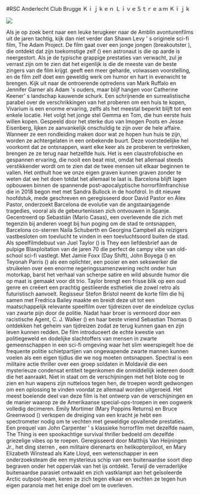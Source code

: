 #RSC Anderlecht Club Brugge Ｋｉｊｋｅｎ ＬｉｖｅＳｔｒｅａｍ Ｋｉｊｋ  
  
  
[![](https://i.imgur.com/qSNzIqt.png)](https://movie.rssnews.media/xIRLGYd.php)  
  
Als je op zoek bent naar een leuke terugkeer naar de Amblin avonturenfilms uit de jaren tachtig, kijk dan niet verder dan Shawn Levy ' s  originele sci-fi film, The Adam Project.
De film gaat over een jonge jongen (breakoutster ), die ontdekt dat zijn toekomstige zelf () een astronaut is die op aarde is neergestort.
Als je de typische grappige prestaties van  verwacht, zul je verrast zijn om te zien dat het eigenlijk  is die de meeste van de beste zingers van de film krijgt.
 geeft een meer geharde, volwassen voorstelling, en de film zelf doet een geweldig werk om humor en hart in evenwicht te brengen.
Kijk uit naar de ontroerende optredens van Mark Ruffalo en Jennifer Garner als Adam 's ouders, maar blijf hangen voor Catherine Keener' s landschap kauwende schurk.
Een schrijnende en surrealistische parabel over de verschrikkingen van het proberen om een huis te kopen, Vivarium is een enorme ervaring, zelfs als het meestal beperkt blijft tot een enkele locatie.
Het volgt het jonge stel Gemma en Tom, die hun eerste huis willen kopen.
Gespeeld door het sterke duo van Imogen Poots en Jesse Eisenberg, lijken ze aanvankelijk onschuldig te zijn over de hele affaire.
Wanneer ze een rondleiding maken door wat ze hopen hun huis te zijn, worden ze achtergelaten in een onbekende buurt.
Deze voorstedelijke hel voorkomt dat ze ontsnappen, want elke keer als ze proberen te vertrekken, brengen ze ze terug naar hetzelfde huis.
Het is een claustrofobische en gespannen ervaring, die nooit een beat mist, omdat het allemaal steeds verstikkender wordt om te zien dat de twee mensen uit elkaar beginnen te vallen.
Het onthult hoe we onze eigen graven kunnen graven zonder te weten dat we het doen totdat het allemaal te laat is.
 Barcelona blijft lagen opbouwen binnen de spannende post-apocalyptische horrorfilmfranchise die in 2018 begon met  met Sandra Bullock in de hoofdrol.
In dit nieuwe hoofdstuk, mede geschreven en geregisseerd door David Pastor en Àlex Pastor, onderzoekt  Barcelona de evolutie van de angstaanjagende tragedies, vooral als de gebeurtenissen zich ontvouwen in Spanje.
Gecentreerd op Sebastián (Mario Casas), een overlevende die zich met tegenzin bij anderen voegt bij hun poging om de stad te ontsnappen,  Barcelona co-sterren Naila Schuberth en Georgina Campbell als reizigers vastbesloten om toevlucht te vinden in een toevluchtsoord buiten de stad.
Als speelfilmdebuut van Juel Taylor () is They  een liefdesbrief aan de pulpige Blaxploitation van de jaren 70 die perfect de campy vibe van old-school sci-fi vastlegt.
Met Jamie Foxx (Day Shift), John Boyega () en Teyonah Parris () als een oplichter, een pooier en een sekswerker die struikelen over een enorme regeringssamenzwering recht onder hun motorkap, barst het verhaal van scherpe satire en wild absurde humor die op maat is gemaakt voor dit trio.
Taylor brengt een frisse blik op een oud genre en creëert een prachtig gestileerde esthetiek die zowel retro als futuristisch aanvoelt.
Regisseur Stefon Bristol neemt de korte film die hij samen met Fredrica Bailey maakte en breidt deze uit tot een maatschappelijk relevante speelfilm over tijdreizen over de eindeloze cyclus van zwarte pijn door de politie.
Nadat haar broer is vermoord door een racistische Agent, C. J.
Walker () en haar beste vriend Sebastian Thomas () ontdekken het geheim van tijdreizen zodat ze terug kunnen gaan en zijn leven kunnen redden.
De film introduceert de echte kwestie van politiegeweld en dodelijke slachtoffers van mensen in zwarte gemeenschappen in een sci-fi omgeving waar het slim weerspiegelt hoe de frequente politie schietpartijen van ongewapende zwarte mannen kunnen voelen als een eigen tijdlus die we nog moeten ontsnappen.
Spectral is een militaire actie thriller over een groep  soldaten in Moldavië die een mysterieuze condensat entiteit tegenkomen die onmiddellijk iedereen doodt die het aanraakt.
Niet in staat om de verschijningen met het blote oog te zien en hun wapens zijn nutteloos tegen hen, de troepen wordt gedwongen om een oplossing te vinden voordat ze allemaal worden uitgeroeid.
Het meest boeiende deel van deze film is het ontwerp van de verschijningen en de manier waarop ze de Amerikaanse special-ops-troepen in een oogwenk volledig decimeren.
Emily Mortimer (Mary Poppins Returns) en Bruce Greenwood () verkopen de dreiging van een kracht je hebt een spectrometer nodig om te vechten met geweldige opvallende prestaties.
Een prequel van John Carpenter ' s klassieke horrorfilm met dezelfde naam, The Thing is een spookachtige survival thriller bedoeld om dezelfde griezelige vibes op te roepen.
Geregisseerd door Matthijs Van Heijningen Jr., het ding sterren , een militaire dierenarts en helikopterpiloot, en Mary Elizabeth Winstead als Kate Lloyd, een wetenschapper in een  onderzoeksteam die een mysterieus schip van een buitenaardse soort diep begraven onder het oppervlak van het ijs ontdekt.
Terwijl de verraderlijke buitenaardse parasiet ontwaakt en zich vastklampt aan het geïsoleerde Arctic outpost-team, keren ze zich tegen elkaar en vechten ze tegen hun eigen paranoia met het enige doel om te overleven.